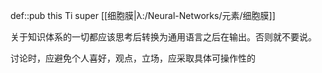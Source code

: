 def::pub this Ti super [[细胞膜|λ:/Neural-Networks/元素/细胞膜]]

关于知识体系的一切都应该思考后转换为通用语言之后在输出。否则就不要说。

讨论时，应避免个人喜好，观点，立场，应采取具体可操作性的